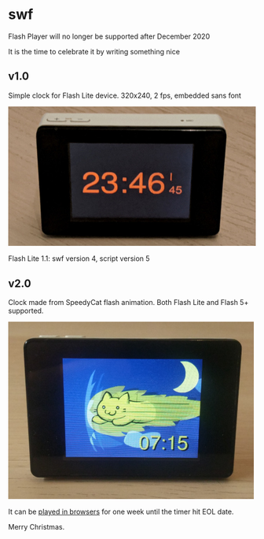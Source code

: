 # swf
Flash Player will no longer be supported after December 2020

It is the time to celebrate it by writing something nice

## v1.0
Simple clock for Flash Lite device. 320x240, 2 fps, embedded sans font

![clock1](src/main/resources/clock1.jpg)

Flash Lite 1.1: swf version 4, script version 5

## v2.0
Clock made from SpeedyCat flash animation. Both Flash Lite and Flash 5+ supported.

![clock2](src/main/resources/clock2.jpg)

It can be [played in browsers](src/main/resources/spcclock.swf) for one week until the timer hit EOL date.

Merry Christmas.
